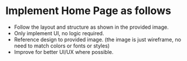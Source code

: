 # Implement Home Page as follows

- Follow the layout and structure as shown in the provided image.
- Only implement UI, no logic required.
- Reference design to provided image. (the image is just wireframe, no need to match colors or fonts or styles)
- Improve for better UI/UX where possible.
